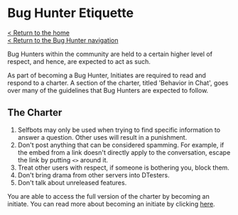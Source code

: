 # Bug Hunter Etiquette
[< Return to the home](/index)  
[< Return to the Bug Hunter navigation](/bugs/bug-hunters)

Bug Hunters within the community are held to a certain higher level of respect, and hence, are expected to act as such.

As part of becoming a Bug Hunter, Initiates are required to read and respond to a charter.
A section of the charter, titled 'Behavior in Chat', goes over many of the guidelines that Bug Hunters are expected to follow.

## The Charter

1. Selfbots may only be used when trying to find specific information to answer a question. Other uses will result in a punishment.
2. Don't post anything that can be considered spamming. For example, if the embed from a link doesn't directly apply to the conversation, escape the link by putting `<>` around it.
3. Treat other users with respect, if someone is bothering you, block them.
4. Don't bring drama from other servers into DTesters.
5. Don't talk about unreleased features.

You are able to access the full version of the charter by becoming an initiate.
You can read more about becoming an initiate by clicking [here](bugs/bug-hunters/about).
